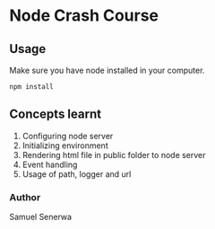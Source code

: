 # Node Crash Course

## Usage

Make sure you have node installed in your computer.

``` npm install ```

## Concepts learnt
1. Configuring node server
2. Initializing environment
3. Rendering html file in public folder to node server
4. Event handling
5. Usage of path, logger and url

### Author
Samuel Senerwa